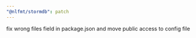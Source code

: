 ```yaml
---
"@nlfmt/stormdb": patch
---
```


fix wrong files field in package.json and move public access to config file
